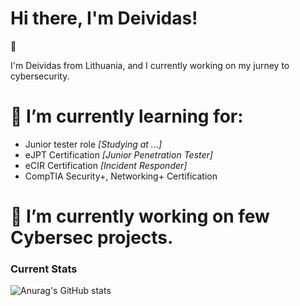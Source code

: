### <h1><b>Hi there, I'm Deividas!</b></h1>👋
I'm Deividas from Lithuania, and I currently working on my jurney to cybersecurity. 

### <h1><b>🌱 I’m currently learning for:</b></h1>
<ul>
 <li>Junior tester role <i>[Studying at ...]</i></li>
 <li>eJPT Certification <i>[Junior Penetration Tester]</i></li>
 <li>eCIR Certification <i>[Incident Responder]</i></li>
 <li>CompTIA Security+, Networking+ Certification</li>
</ul>

### <h1>🔭 I’m currently working on few Cybersec projects.</h1>

### Current Stats

![Anurag's GitHub stats](https://github-readme-stats.vercel.app/api?username=deilis&show_icons=true&theme=radical)
